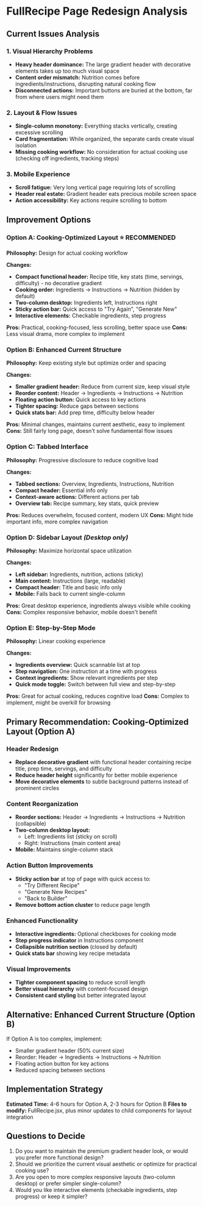 # FullRecipe Page Redesign Analysis

## Current Issues Analysis

### 1. Visual Hierarchy Problems
- **Heavy header dominance:** The large gradient header with decorative elements takes up too much visual space
- **Content order mismatch:** Nutrition comes before ingredients/instructions, disrupting natural cooking flow
- **Disconnected actions:** Important buttons are buried at the bottom, far from where users might need them

### 2. Layout & Flow Issues
- **Single-column monotony:** Everything stacks vertically, creating excessive scrolling
- **Card fragmentation:** While organized, the separate cards create visual isolation
- **Missing cooking workflow:** No consideration for actual cooking use (checking off ingredients, tracking steps)

### 3. Mobile Experience
- **Scroll fatigue:** Very long vertical page requiring lots of scrolling
- **Header real estate:** Gradient header eats precious mobile screen space
- **Action accessibility:** Key actions require scrolling to bottom

## Improvement Options

### Option A: Cooking-Optimized Layout ⭐ **RECOMMENDED**
**Philosophy:** Design for actual cooking workflow

**Changes:**
- **Compact functional header:** Recipe title, key stats (time, servings, difficulty) - no decorative gradient
- **Cooking order:** Ingredients → Instructions → Nutrition (hidden by default)
- **Two-column desktop:** Ingredients left, Instructions right
- **Sticky action bar:** Quick access to "Try Again", "Generate New"
- **Interactive elements:** Checkable ingredients, step progress

**Pros:** Practical, cooking-focused, less scrolling, better space use
**Cons:** Less visual drama, more complex to implement

### Option B: Enhanced Current Structure
**Philosophy:** Keep existing style but optimize order and spacing

**Changes:**
- **Smaller gradient header:** Reduce from current size, keep visual style
- **Reorder content:** Header → Ingredients → Instructions → Nutrition
- **Floating action button:** Quick access to key actions
- **Tighter spacing:** Reduce gaps between sections
- **Quick stats bar:** Add prep time, difficulty below header

**Pros:** Minimal changes, maintains current aesthetic, easy to implement
**Cons:** Still fairly long page, doesn't solve fundamental flow issues

### Option C: Tabbed Interface
**Philosophy:** Progressive disclosure to reduce cognitive load

**Changes:**
- **Tabbed sections:** Overview, Ingredients, Instructions, Nutrition
- **Compact header:** Essential info only
- **Context-aware actions:** Different actions per tab
- **Overview tab:** Recipe summary, key stats, quick preview

**Pros:** Reduces overwhelm, focused content, modern UX
**Cons:** Might hide important info, more complex navigation

### Option D: Sidebar Layout *(Desktop only)*
**Philosophy:** Maximize horizontal space utilization

**Changes:**
- **Left sidebar:** Ingredients, nutrition, actions (sticky)
- **Main content:** Instructions (large, readable)
- **Compact header:** Title and basic info only
- **Mobile:** Falls back to current single-column

**Pros:** Great desktop experience, ingredients always visible while cooking
**Cons:** Complex responsive behavior, mobile doesn't benefit

### Option E: Step-by-Step Mode
**Philosophy:** Linear cooking experience

**Changes:**
- **Ingredients overview:** Quick scannable list at top
- **Step navigation:** One instruction at a time with progress
- **Context ingredients:** Show relevant ingredients per step
- **Quick mode toggle:** Switch between full view and step-by-step

**Pros:** Great for actual cooking, reduces cognitive load
**Cons:** Complex to implement, might be overkill for browsing

## Primary Recommendation: Cooking-Optimized Layout (Option A)

### Header Redesign
- **Replace decorative gradient** with functional header containing recipe title, prep time, servings, and difficulty
- **Reduce header height** significantly for better mobile experience
- **Move decorative elements** to subtle background patterns instead of prominent circles

### Content Reorganization
- **Reorder sections:** Header → Ingredients → Instructions → Nutrition (collapsible)
- **Two-column desktop layout:**
  - Left: Ingredients list (sticky on scroll)
  - Right: Instructions (main content area)
- **Mobile:** Maintains single-column stack

### Action Button Improvements
- **Sticky action bar** at top of page with quick access to:
  - "Try Different Recipe"
  - "Generate New Recipes"
  - "Back to Builder"
- **Remove bottom action cluster** to reduce page length

### Enhanced Functionality
- **Interactive ingredients:** Optional checkboxes for cooking mode
- **Step progress indicator** in Instructions component
- **Collapsible nutrition section** (closed by default)
- **Quick stats bar** showing key recipe metadata

### Visual Improvements
- **Tighter component spacing** to reduce scroll length
- **Better visual hierarchy** with content-focused design
- **Consistent card styling** but better integrated layout

## Alternative: Enhanced Current Structure (Option B)
If Option A is too complex, implement:
- Smaller gradient header (50% current size)
- Reorder: Header → Ingredients → Instructions → Nutrition
- Floating action button for key actions
- Reduced spacing between sections

## Implementation Strategy

**Estimated Time:** 4-6 hours for Option A, 2-3 hours for Option B
**Files to modify:** FullRecipe.jsx, plus minor updates to child components for layout integration

## Questions to Decide
1. Do you want to maintain the premium gradient header look, or would you prefer more functional design?
2. Should we prioritize the current visual aesthetic or optimize for practical cooking use?
3. Are you open to more complex responsive layouts (two-column desktop) or prefer simpler single-column?
4. Would you like interactive elements (checkable ingredients, step progress) or keep it simpler?